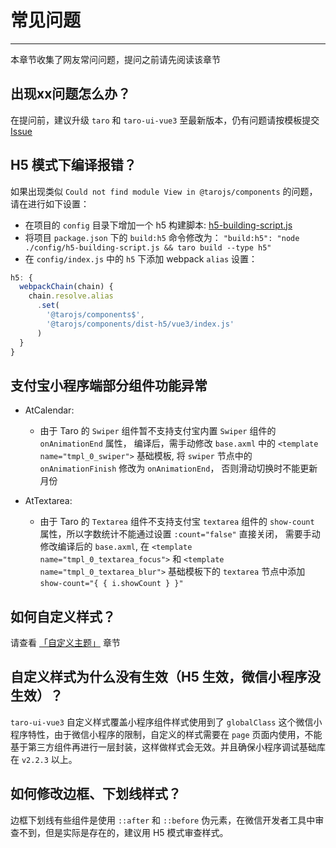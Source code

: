 # 常见问题

----

本章节收集了网友常问问题，提问之前请先阅读该章节

## 出现xx问题怎么办？

在提问前，建议升级 `taro` 和 `taro-ui-vue3` 至最新版本，仍有问题请按模板提交 [Issue](https://github.com/NervJS/taro-ui/issues/new/choose)

## H5 模式下编译报错？

如果出现类似 `Could not find module View in @tarojs/components` 的问题，请在进行如下设置：
- 在项目的 `config` 目录下增加一个 h5 构建脚本: [h5-building-script.js](https://github.com/b2nil/taro-ui-vue3/blob/master/config/h5-building-script.js)
- 将项目 `package.json` 下的 `build:h5` 命令修改为： `"build:h5": "node ./config/h5-building-script.js && taro build --type h5"`
-  在 `config/index.js` 中的 `h5` 下添加 webpack `alias` 设置：
```typescript
h5: {
  webpackChain(chain) {
    chain.resolve.alias
      .set(
        '@tarojs/components$', 
        '@tarojs/components/dist-h5/vue3/index.js'
      )
  }
}
```

## 支付宝小程序端部分组件功能异常

- AtCalendar:

  - 由于 Taro 的 `Swiper` 组件暂不支持支付宝内置 `Swiper` 组件的 `onAnimationEnd` 属性， 编译后，需手动修改 `base.axml` 中的 `<template name="tmpl_0_swiper">` 基础模板, 将 `swiper` 节点中的 `onAnimationFinish` 修改为 `onAnimationEnd`， 否则滑动切换时不能更新月份

- AtTextarea:

  - 由于 Taro 的 `Textarea` 组件不支持支付宝 `textarea` 组件的 `show-count` 属性，所以字数统计不能通过设置 `:count="false"` 直接关闭， 需要手动修改编译后的 `base.axml`, 在 `<template name="tmpl_0_textarea_focus">` 和 `<template name="tmpl_0_textarea_blur">` 基础模板下的 `textarea` 节点中添加 `show-count="{ { i.showCount } }"`


## 如何自定义样式？

请查看 [「自定义主题」](https://taro-ui.aotu.io/#/docs/customizetheme) 章节

## 自定义样式为什么没有生效（H5 生效，微信小程序没生效）？

`taro-ui-vue3` 自定义样式覆盖小程序组件样式使用到了 `globalClass` 这个微信小程序特性，由于微信小程序的限制，自定义的样式需要在 `page` 页面内使用，不能基于第三方组件再进行一层封装，这样做样式会无效。并且确保小程序调试基础库在 `v2.2.3` 以上。

## 如何修改边框、下划线样式？

边框下划线有些组件是使用 `::after` 和 `::before` 伪元素，在微信开发者工具中审查不到，但是实际是存在的，建议用 H5 模式审查样式。
